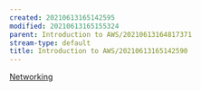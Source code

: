 ```yaml
---
created: 20210613165142595
modified: 20210613165155324
parent: Introduction to AWS/20210613164817371
stream-type: default
title: Introduction to AWS/20210613165142590
---
```

<a href="#Networking" class="tc-tiddlylink tc-tiddlylink-missing">Networking</a>
